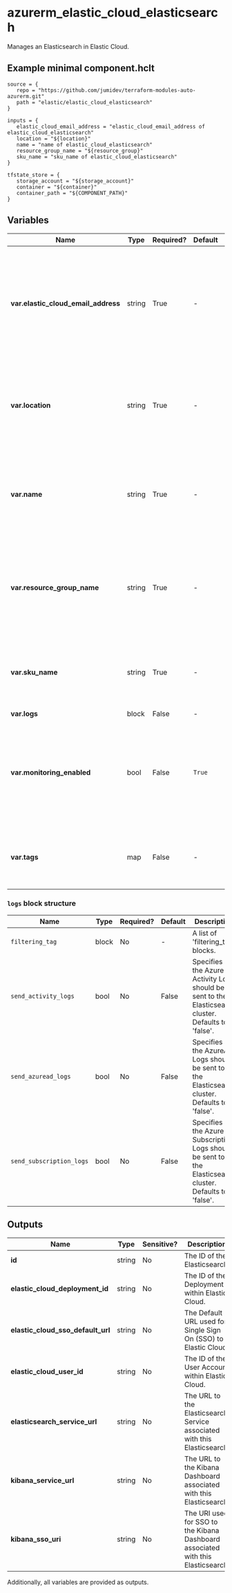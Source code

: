 # azurerm_elastic_cloud_elasticsearch

Manages an Elasticsearch in Elastic Cloud.

## Example minimal component.hclt

```hcl
source = {
   repo = "https://github.com/jumidev/terraform-modules-auto-azurerm.git" 
   path = "elastic/elastic_cloud_elasticsearch" 
}

inputs = {
   elastic_cloud_email_address = "elastic_cloud_email_address of elastic_cloud_elasticsearch" 
   location = "${location}" 
   name = "name of elastic_cloud_elasticsearch" 
   resource_group_name = "${resource_group}" 
   sku_name = "sku_name of elastic_cloud_elasticsearch" 
}

tfstate_store = {
   storage_account = "${storage_account}" 
   container = "${container}" 
   container_path = "${COMPONENT_PATH}" 
}

```

## Variables

| Name | Type | Required? |  Default  |  Description |
| ---- | ---- | --------- |  ----------- | ----------- |
| **var.elastic_cloud_email_address** | string | True | -  |  Specifies the Email Address which should be associated with this Elasticsearch account. Changing this forces a new Elasticsearch to be created. | 
| **var.location** | string | True | -  |  The Azure Region where the Elasticsearch resource should exist. Changing this forces a new Elasticsearch to be created. | 
| **var.name** | string | True | -  |  The name which should be used for this Elasticsearch resource. Changing this forces a new Elasticsearch to be created. | 
| **var.resource_group_name** | string | True | -  |  The name of the Resource Group where the Elasticsearch resource should exist. Changing this forces a new Elasticsearch to be created. | 
| **var.sku_name** | string | True | -  |  Specifies the name of the SKU for this Elasticsearch. Changing this forces a new Elasticsearch to be created. | 
| **var.logs** | block | False | -  |  A `logs` block. | 
| **var.monitoring_enabled** | bool | False | `True`  |  Specifies if the Elasticsearch should have monitoring configured? Defaults to `true`. Changing this forces a new Elasticsearch to be created. | 
| **var.tags** | map | False | -  |  A mapping of tags which should be assigned to the Elasticsearch resource. | 

### `logs` block structure

| Name | Type | Required? | Default | Description |
| ---- | ---- | --------- | ------- | ----------- |
| `filtering_tag` | block | No | - | A list of 'filtering_tag' blocks. |
| `send_activity_logs` | bool | No | False | Specifies if the Azure Activity Logs should be sent to the Elasticsearch cluster. Defaults to 'false'. |
| `send_azuread_logs` | bool | No | False | Specifies if the AzureAD Logs should be sent to the Elasticsearch cluster. Defaults to 'false'. |
| `send_subscription_logs` | bool | No | False | Specifies if the Azure Subscription Logs should be sent to the Elasticsearch cluster. Defaults to 'false'. |



## Outputs

| Name | Type | Sensitive? | Description |
| ---- | ---- | --------- | --------- |
| **id** | string | No  | The ID of the Elasticsearch. | 
| **elastic_cloud_deployment_id** | string | No  | The ID of the Deployment within Elastic Cloud. | 
| **elastic_cloud_sso_default_url** | string | No  | The Default URL used for Single Sign On (SSO) to Elastic Cloud. | 
| **elastic_cloud_user_id** | string | No  | The ID of the User Account within Elastic Cloud. | 
| **elasticsearch_service_url** | string | No  | The URL to the Elasticsearch Service associated with this Elasticsearch. | 
| **kibana_service_url** | string | No  | The URL to the Kibana Dashboard associated with this Elasticsearch. | 
| **kibana_sso_uri** | string | No  | The URI used for SSO to the Kibana Dashboard associated with this Elasticsearch. | 

Additionally, all variables are provided as outputs.
